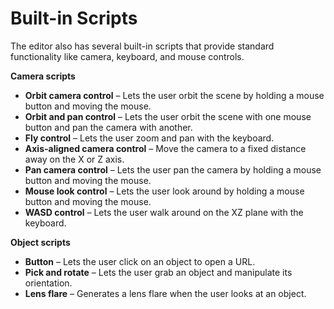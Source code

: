 # Built\-in Scripts<a name="scripting-builtins"></a>

The editor also has several built\-in scripts that provide standard functionality like camera, keyboard, and mouse controls\.

**Camera scripts**
+ **Orbit camera control** – Lets the user orbit the scene by holding a mouse button and moving the mouse\.
+ **Orbit and pan control** – Lets the user orbit the scene with one mouse button and pan the camera with another\.
+ **Fly control** – Lets the user zoom and pan with the keyboard\.
+ **Axis\-aligned camera control** – Move the camera to a fixed distance away on the X or Z axis\.
+ **Pan camera control** – Lets the user pan the camera by holding a mouse button and moving the mouse\.
+ **Mouse look control** – Lets the user look around by holding a mouse button and moving the mouse\.
+ **WASD control** – Lets the user walk around on the XZ plane with the keyboard\.

**Object scripts**
+ **Button** – Lets the user click on an object to open a URL\.
+ **Pick and rotate** – Lets the user grab an object and manipulate its orientation\.
+ **Lens flare** – Generates a lens flare when the user looks at an object\.